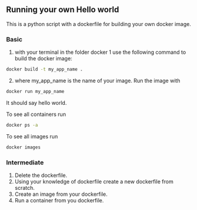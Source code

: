## Running your own Hello world
This is a python script with a dockerfile for building your own docker image.

### Basic
1. with your terminal in the folder docker 1 use the following command to build the docker image:
```Bash
docker build -t my_app_name .
```
2. where my_app_name is the name of your image.
Run the image with 
```Bash
docker run my_app_name
```

It should say hello world.

To see all containers run
```Bash
docker ps -a
```

To see all images run
```Bash
docker images
```

### Intermediate
1. Delete the dockerfile.
2. Using your knowledge of dockerfile create a new dockerfile from scratch.
3. Create an image from your dockerfile.
4. Run a container from you dockerfile.